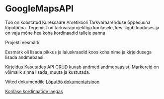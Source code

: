 # GoogleMapsAPI

Töö on koostatud Kuressaare Ametikooli Tarkvaraarenduse õppesuuna lõputööna. Tegemist on tarkvaraprojektiga korilasele, kes liigub looduses ja on vaja mõne hea koha kordinaadid tallele panna

Projekti eesmärk

Eesmärk oli lisada pikkus ja laiuskraadid koos koha nime ja kirjeldusega lisada andmebaasi. 

Kirjeldus
Kasutades API CRUD kuvab andmed andmebaasist. Markereid on võimalik sinna lisada, muuta ja kustutada.

Viited dokumendile
<a href="https://docs.google.com/document/d/1Sj5g7VGpMlwXJH_P17x1Z3DAzvOmMbnCyi4qRG4Iaf0/edit?usp=sharing">Lõputöö dokumentatsioon</a>
 
<a href="https://ta18pahapill.itmajakas.ee/GoogleMapsAPI/">Korilase kordinaatide laegas</a>
